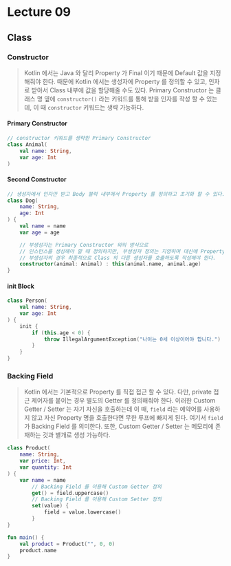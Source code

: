 # Lecture 09

## Class

### Constructor

> Kotlin 에서는 Java 와 달리 Property 가 Final 이기 때문에 Default 값을 지정해줘야 한다.
> 때문에 Kotlin 에서는 생성자에 Property 를 정의할 수 있고, 인자로 받아서 Class 내부에 값을 할당해줄 수도 있다.
> Primary Constructor 는 클래스 명 옆에 `constructor()` 라는 키워드를 통해 받을 인자를 작성 할 수 있는데,
> 이 때 `constructor` 키워드는 생략 가능하다.

#### Primary Constructor

```kotlin
// constructor 키워드를 생략한 Primary Constructor
class Animal(
    val name: String,
    var age: Int
)
```

#### Second Constructor

```kotlin
// 생성자에서 인자만 받고 Body 블럭 내부에서 Property 를 정의하고 초기화 할 수 있다.
class Dog(
    name: String,
    age: Int
) {
    val name = name
    var age = age

    // 부생성자는 Primary Constructor 외의 방식으로 
    // 인스턴스를 생성해야 할 때 정의하지만, 부생성자 정의는 지양하며 대신에 Property 의 Default 값을 정해 놓는 것을 권장한다.
    // 부생성자의 경우 최종적으로 Class 의 다른 생성자를 호출하도록 작성해야 한다.
    constructor(animal: Animal) : this(animal.name, animal.age)
}
```

#### init Block

```kotlin
class Person(
    val name: String,
    var age: Int
) {
    init {
        if (this.age < 0) {
            throw IllegalArgumentException("나이는 0세 이상이어야 합니다.")
        }
    }
}
```

### Backing Field

> Kotlin 에서는 기본적으로 Property 를 직접 접근 할 수 있다.
> 다만, private 접근 제어자를 붙이는 경우 별도의 Getter 를 정의해줘야 한다.
> 이러한 Custom Getter / Setter 는 자기 자신을 호출하는데
> 이 때, `field` 라는 예약어를 사용하지 않고 자신 Property 명을 호출한다면 무한 루프에 빠지게 된다.
> 여기서 `field` 가 Backing Field 를 의미한다.
> 또한, Custom Getter / Setter 는 메모리에 존재하는 것과 별개로 생성 가능하다.

```kotlin
class Product(
    name: String,
    var price: Int,
    var quantity: Int
) {
    var name = name
        // Backing Field 를 이용해 Custom Getter 정의
        get() = field.uppercase()
        // Backing Field 를 이용해 Custom Setter 정의
        set(value) {
            field = value.lowercase()
        }
}

fun main() {
    val product = Product("", 0, 0)
    product.name
}
```